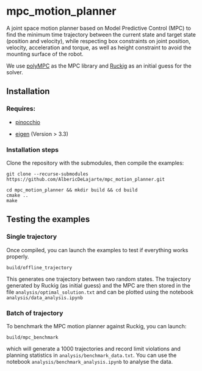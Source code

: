 # mpc_motion_planner

A joint space motion planner based on Model Predictive Control (MPC) to find the minimum time trajectory between the current state and target state (position and velocity), while respecting box constraints on joint position, velocity, acceleration and torque, as well as height constraint to avoid the mounting surface of the robot.

We use [polyMPC](https://gitlab.epfl.ch/listov/polympc) as the MPC library and [Ruckig](https://github.com/pantor/ruckig) as an initial guess for the solver.

## Installation

### Requires:

- [pinocchio](https://github.com/stack-of-tasks/pinocchio)

- [eigen](https://eigen.tuxfamily.org/index.php?title=Main_Page) (Version > 3.3)

### Installation steps

Clone the repository with the submodules, then compile the examples:

```
git clone --recurse-submodules https://github.com/AlbericDeLajarte/mpc_motion_planner.git 

cd mpc_motion_planner && mkdir build && cd build
cmake ..
make
```

## Testing the examples

### Single trajectory

Once compiled, you can launch the examples to test if everything works properly.

```
build/offline_trajectory
```
This generates one trajectory between two random states. The trajectory generated by Ruckig (as initial guess) and the MPC are then stored in the file `analysis/optimal_solution.txt` and can be plotted using the notebook `analysis/data_analysis.ipynb`

### Batch of trajectory

To benchmark the MPC motion planner against Ruckig, you can launch:

```
build/mpc_benchmark
```

which will generate a 1000 trajectories and record limit violations and planning statistics in `analysis/benchmark_data.txt`. You can use the notebook `analysis/benchmark_analysis.ipynb` to analyse the data.